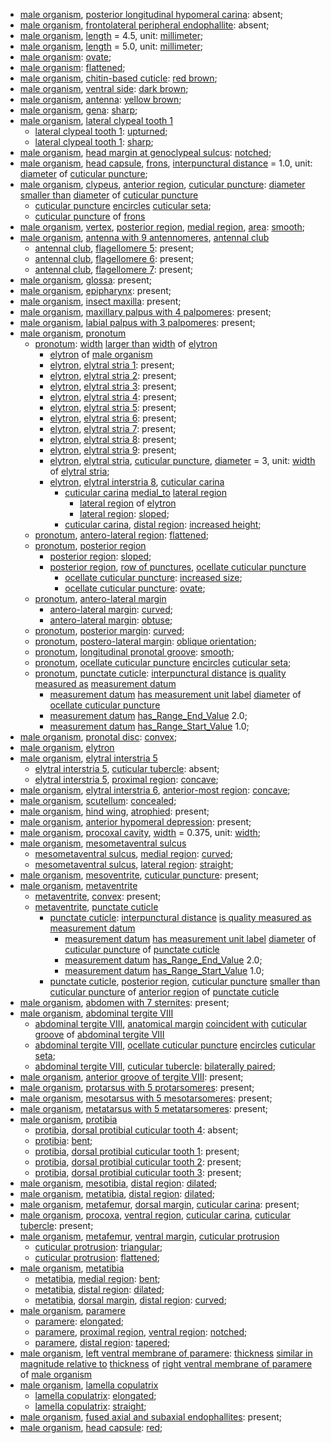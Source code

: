 - [male organism](http://purl.obolibrary.org/obo/UBERON_0003101), [posterior longitudinal hypomeral carina](http://purl.obolibrary.org/obo/COLAO_0000246): absent;
- [male organism](http://purl.obolibrary.org/obo/UBERON_0003101), [frontolateral peripheral endophallite](http://purl.obolibrary.org/obo/COLAO_0000243): absent;
- [male organism](http://purl.obolibrary.org/obo/UBERON_0003101), [length](http://purl.obolibrary.org/obo/PATO_0000122) = 4.5, unit: [millimeter](http://purl.obolibrary.org/obo/UO_0000016);
- [male organism](http://purl.obolibrary.org/obo/UBERON_0003101), [length](http://purl.obolibrary.org/obo/PATO_0000122) = 5.0, unit: [millimeter](http://purl.obolibrary.org/obo/UO_0000016);
- [male organism](http://purl.obolibrary.org/obo/UBERON_0003101): [ovate](http://purl.obolibrary.org/obo/PATO_0001891);
- [male organism](http://purl.obolibrary.org/obo/UBERON_0003101): [flattened](http://purl.obolibrary.org/obo/PATO_0002254);
- [male organism](http://purl.obolibrary.org/obo/UBERON_0003101), [chitin-based cuticle](http://purl.obolibrary.org/obo/UBERON_0001001): [red brown](http://purl.obolibrary.org/obo/PATO_0001287);
- [male organism](http://purl.obolibrary.org/obo/UBERON_0003101), [ventral side](http://purl.obolibrary.org/obo/BSPO_0000068): [dark brown](http://purl.obolibrary.org/obo/PATO_0001245);
- [male organism](http://purl.obolibrary.org/obo/UBERON_0003101), [antenna](http://purl.obolibrary.org/obo/AISM_0000032): [yellow brown](http://purl.obolibrary.org/obo/PATO_0002411);
- [male organism](http://purl.obolibrary.org/obo/UBERON_0003101), [gena](http://purl.obolibrary.org/obo/AISM_0004026): [sharp](http://purl.obolibrary.org/obo/PATO_0001419);
- [male organism](http://purl.obolibrary.org/obo/UBERON_0003101), [lateral clypeal tooth 1](http://purl.obolibrary.org/obo/AISM_0000362)
	- [lateral clypeal tooth 1](http://purl.obolibrary.org/obo/AISM_0000362): [upturned](http://purl.obolibrary.org/obo/PATO_0002031);
	- [lateral clypeal tooth 1](http://purl.obolibrary.org/obo/AISM_0000362): [sharp](http://purl.obolibrary.org/obo/PATO_0001419);
- [male organism](http://purl.obolibrary.org/obo/UBERON_0003101), [head margin at genoclypeal sulcus](http://purl.obolibrary.org/obo/AISM_0000381): [notched](http://purl.obolibrary.org/obo/PATO_0001495);
- [male organism](http://purl.obolibrary.org/obo/UBERON_0003101), [head capsule](http://purl.obolibrary.org/obo/AISM_0000019), [frons](http://purl.obolibrary.org/obo/AISM_0004020), [interpunctural distance](http://purl.obolibrary.org/obo/AISM_0000376) = 1.0, unit: [diameter](http://purl.obolibrary.org/obo/PATO_0001334) of [cuticular puncture](http://purl.obolibrary.org/obo/AISM_0000524);
- [male organism](http://purl.obolibrary.org/obo/UBERON_0003101), [clypeus](http://purl.obolibrary.org/obo/AISM_0004019), [anterior region](http://purl.obolibrary.org/obo/BSPO_0000071), [cuticular puncture](http://purl.obolibrary.org/obo/AISM_0000524): [diameter](http://purl.obolibrary.org/obo/PATO_0001334) [smaller than](http://purl.obolibrary.org/obo/RO_0015008) [diameter](http://purl.obolibrary.org/obo/PATO_0001334) of [cuticular puncture](http://purl.obolibrary.org/obo/AISM_0000524)
	- [cuticular puncture](http://purl.obolibrary.org/obo/AISM_0000524) [encircles](http://purl.obolibrary.org/obo/AISM_0000078) [cuticular seta](http://purl.obolibrary.org/obo/AISM_0000039);
	- [cuticular puncture](http://purl.obolibrary.org/obo/AISM_0000524) of [frons](http://purl.obolibrary.org/obo/AISM_0004020)
- [male organism](http://purl.obolibrary.org/obo/UBERON_0003101), [vertex](http://purl.obolibrary.org/obo/AISM_0004025), [posterior region](http://purl.obolibrary.org/obo/BSPO_0000072), [medial region](http://purl.obolibrary.org/obo/BSPO_0000083), [area](http://purl.obolibrary.org/obo/PATO_0001323): [smooth](http://purl.obolibrary.org/obo/PATO_0000701);
- [male organism](http://purl.obolibrary.org/obo/UBERON_0003101), [antenna with 9 antennomeres](http://purl.obolibrary.org/obo/AISM_0000358), [antennal club](http://purl.obolibrary.org/obo/COLAO_0000267)
	- [antennal club](http://purl.obolibrary.org/obo/COLAO_0000267), [flagellomere 5](http://purl.obolibrary.org/obo/AISM_0000337): present;
	- [antennal club](http://purl.obolibrary.org/obo/COLAO_0000267), [flagellomere 6](http://purl.obolibrary.org/obo/AISM_0000338): present;
	- [antennal club](http://purl.obolibrary.org/obo/COLAO_0000267), [flagellomere 7](http://purl.obolibrary.org/obo/AISM_0000339): present;
- [male organism](http://purl.obolibrary.org/obo/UBERON_0003101), [glossa](http://purl.obolibrary.org/obo/AISM_0000049): present;
- [male organism](http://purl.obolibrary.org/obo/UBERON_0003101), [epipharynx](http://purl.obolibrary.org/obo/AISM_0000105): present;
- [male organism](http://purl.obolibrary.org/obo/UBERON_0003101), [insect maxilla](http://purl.obolibrary.org/obo/AISM_0000044): present;
- [male organism](http://purl.obolibrary.org/obo/UBERON_0003101), [maxillary palpus with 4 palpomeres](http://purl.obolibrary.org/obo/AISM_0000393): present;
- [male organism](http://purl.obolibrary.org/obo/UBERON_0003101), [labial palpus with 3 palpomeres](http://purl.obolibrary.org/obo/AISM_0000397): present;
- [male organism](http://purl.obolibrary.org/obo/UBERON_0003101), [pronotum](http://purl.obolibrary.org/obo/AISM_0000059)
	- [pronotum](http://purl.obolibrary.org/obo/AISM_0000059): [width](http://purl.obolibrary.org/obo/PATO_0000921) [larger than](http://purl.obolibrary.org/obo/RO_0015007) [width](http://purl.obolibrary.org/obo/PATO_0000921) of [elytron](http://purl.obolibrary.org/obo/COLAO_0000000)
		- [elytron](http://purl.obolibrary.org/obo/COLAO_0000000) of [male organism](http://purl.obolibrary.org/obo/UBERON_0003101)
		- [elytron](http://purl.obolibrary.org/obo/COLAO_0000000), [elytral stria 1](http://purl.obolibrary.org/obo/COLAO_0000202): present;
		- [elytron](http://purl.obolibrary.org/obo/COLAO_0000000), [elytral stria 2](http://purl.obolibrary.org/obo/COLAO_0000204): present;
		- [elytron](http://purl.obolibrary.org/obo/COLAO_0000000), [elytral stria 3](http://purl.obolibrary.org/obo/COLAO_0000206): present;
		- [elytron](http://purl.obolibrary.org/obo/COLAO_0000000), [elytral stria 4](http://purl.obolibrary.org/obo/COLAO_0000208): present;
		- [elytron](http://purl.obolibrary.org/obo/COLAO_0000000), [elytral stria 5](http://purl.obolibrary.org/obo/COLAO_0000210): present;
		- [elytron](http://purl.obolibrary.org/obo/COLAO_0000000), [elytral stria 6](http://purl.obolibrary.org/obo/COLAO_0000212): present;
		- [elytron](http://purl.obolibrary.org/obo/COLAO_0000000), [elytral stria 7](http://purl.obolibrary.org/obo/COLAO_0000214): present;
		- [elytron](http://purl.obolibrary.org/obo/COLAO_0000000), [elytral stria 8](http://purl.obolibrary.org/obo/COLAO_0000216): present;
		- [elytron](http://purl.obolibrary.org/obo/COLAO_0000000), [elytral stria 9](http://purl.obolibrary.org/obo/COLAO_0000218): present;
		- [elytron](http://purl.obolibrary.org/obo/COLAO_0000000), [elytral stria](http://purl.obolibrary.org/obo/COLAO_0000017), [cuticular puncture](http://purl.obolibrary.org/obo/AISM_0000524), [diameter](http://purl.obolibrary.org/obo/PATO_0001334) = 3, unit: [width](http://purl.obolibrary.org/obo/PATO_0000921) of [elytral stria](http://purl.obolibrary.org/obo/COLAO_0000017);
		- [elytron](http://purl.obolibrary.org/obo/COLAO_0000000), [elytral interstria 8](http://purl.obolibrary.org/obo/COLAO_0000215), [cuticular carina](http://purl.obolibrary.org/obo/AISM_0000501)
			- [cuticular carina](http://purl.obolibrary.org/obo/AISM_0000501) [medial_to](http://purl.obolibrary.org/obo/AISM_0000012) [lateral region](http://purl.obolibrary.org/obo/BSPO_0000082)
				- [lateral region](http://purl.obolibrary.org/obo/BSPO_0000082) of [elytron](http://purl.obolibrary.org/obo/COLAO_0000000)
				- [lateral region](http://purl.obolibrary.org/obo/BSPO_0000082): [sloped](http://purl.obolibrary.org/obo/PATO_0001481);
			- [cuticular carina](http://purl.obolibrary.org/obo/AISM_0000501), [distal region](http://purl.obolibrary.org/obo/BSPO_0000078): [increased height](http://purl.obolibrary.org/obo/PATO_0000570);
	- [pronotum](http://purl.obolibrary.org/obo/AISM_0000059), [antero-lateral region](http://purl.obolibrary.org/obo/BSPO_0000029): [flattened](http://purl.obolibrary.org/obo/PATO_0002254);
	- [pronotum](http://purl.obolibrary.org/obo/AISM_0000059), [posterior region](http://purl.obolibrary.org/obo/BSPO_0000072)
		- [posterior region](http://purl.obolibrary.org/obo/BSPO_0000072): [sloped](http://purl.obolibrary.org/obo/PATO_0001481);
		- [posterior region](http://purl.obolibrary.org/obo/BSPO_0000072), [row of punctures](http://purl.obolibrary.org/obo/AISM_0000384), [ocellate cuticular puncture](http://purl.obolibrary.org/obo/AISM_0000379)
			- [ocellate cuticular puncture](http://purl.obolibrary.org/obo/AISM_0000379): [increased size](http://purl.obolibrary.org/obo/PATO_0000586);
			- [ocellate cuticular puncture](http://purl.obolibrary.org/obo/AISM_0000379): [ovate](http://purl.obolibrary.org/obo/PATO_0001891);
	- [pronotum](http://purl.obolibrary.org/obo/AISM_0000059), [antero-lateral margin](http://purl.obolibrary.org/obo/BSPO_0000045)
		- [antero-lateral margin](http://purl.obolibrary.org/obo/BSPO_0000045): [curved](http://purl.obolibrary.org/obo/PATO_0000406);
		- [antero-lateral margin](http://purl.obolibrary.org/obo/BSPO_0000045): [obtuse](http://purl.obolibrary.org/obo/PATO_0001935);
	- [pronotum](http://purl.obolibrary.org/obo/AISM_0000059), [posterior margin](http://purl.obolibrary.org/obo/BSPO_0000672): [curved](http://purl.obolibrary.org/obo/PATO_0000406);
	- [pronotum](http://purl.obolibrary.org/obo/AISM_0000059), [postero-lateral margin](http://purl.obolibrary.org/obo/BSPO_0000047): [oblique orientation](http://purl.obolibrary.org/obo/PATO_0002481);
	- [pronotum](http://purl.obolibrary.org/obo/AISM_0000059), [longitudinal pronotal groove](http://purl.obolibrary.org/obo/COLAO_0000263): [smooth](http://purl.obolibrary.org/obo/PATO_0000701);
	- [pronotum](http://purl.obolibrary.org/obo/AISM_0000059), [ocellate cuticular puncture](http://purl.obolibrary.org/obo/AISM_0000379) [encircles](http://purl.obolibrary.org/obo/AISM_0000078) [cuticular seta](http://purl.obolibrary.org/obo/AISM_0000039);
	- [pronotum](http://purl.obolibrary.org/obo/AISM_0000059), [punctate cuticle](http://purl.obolibrary.org/obo/AISM_0000529): [interpunctural distance](http://purl.obolibrary.org/obo/AISM_0000376) [is quality measured as](http://purl.obolibrary.org/obo/IAO_0000417) [measurement datum](http://purl.obolibrary.org/obo/IAO_0000109)
		- [measurement datum](http://purl.obolibrary.org/obo/IAO_0000109) [has measurement unit label](http://purl.obolibrary.org/obo/IAO_0000039) [diameter](http://purl.obolibrary.org/obo/PATO_0001334) of [ocellate cuticular puncture](http://purl.obolibrary.org/obo/AISM_0000379)
		- [measurement datum](http://purl.obolibrary.org/obo/IAO_0000109) [has_Range_End_Value](http://purl.obolibrary.org/obo/CDAO_0000217) 2.0;
		- [measurement datum](http://purl.obolibrary.org/obo/IAO_0000109) [has_Range_Start_Value](http://purl.obolibrary.org/obo/CDAO_0000219) 1.0;
- [male organism](http://purl.obolibrary.org/obo/UBERON_0003101), [pronotal disc](http://purl.obolibrary.org/obo/COLAO_0000002): [convex](http://purl.obolibrary.org/obo/PATO_0001355);
- [male organism](http://purl.obolibrary.org/obo/UBERON_0003101), [elytron](http://purl.obolibrary.org/obo/COLAO_0000000)
- [male organism](http://purl.obolibrary.org/obo/UBERON_0003101), [elytral interstria 5](http://purl.obolibrary.org/obo/COLAO_0000209)
	- [elytral interstria 5](http://purl.obolibrary.org/obo/COLAO_0000209), [cuticular tubercle](http://purl.obolibrary.org/obo/AISM_0000526): absent;
	- [elytral interstria 5](http://purl.obolibrary.org/obo/COLAO_0000209), [proximal region](http://purl.obolibrary.org/obo/BSPO_0000077): [concave](http://purl.obolibrary.org/obo/PATO_0001857);
- [male organism](http://purl.obolibrary.org/obo/UBERON_0003101), [elytral interstria 6](http://purl.obolibrary.org/obo/COLAO_0000211), [anterior-most region](http://purl.obolibrary.org/obo/BSPO_0000036): [concave](http://purl.obolibrary.org/obo/PATO_0001857);
- [male organism](http://purl.obolibrary.org/obo/UBERON_0003101), [scutellum](http://purl.obolibrary.org/obo/AISM_0004146): [concealed](http://purl.obolibrary.org/obo/PATO_0002508);
- [male organism](http://purl.obolibrary.org/obo/UBERON_0003101), [hind wing](http://purl.obolibrary.org/obo/AISM_0000038), [atrophied](http://purl.obolibrary.org/obo/PATO_0001623): present;
- [male organism](http://purl.obolibrary.org/obo/UBERON_0003101), [anterior hypomeral depression](http://purl.obolibrary.org/obo/COLAO_0000251): present;
- [male organism](http://purl.obolibrary.org/obo/UBERON_0003101), [procoxal cavity](http://purl.obolibrary.org/obo/COLAO_0000009), [width](http://purl.obolibrary.org/obo/PATO_0000921) = 0.375, unit: [width](http://purl.obolibrary.org/obo/PATO_0000921);
- [male organism](http://purl.obolibrary.org/obo/UBERON_0003101), [mesometaventral sulcus](http://purl.obolibrary.org/obo/COLAO_0000248)
	- [mesometaventral sulcus](http://purl.obolibrary.org/obo/COLAO_0000248), [medial region](http://purl.obolibrary.org/obo/BSPO_0000083): [curved](http://purl.obolibrary.org/obo/PATO_0000406);
	- [mesometaventral sulcus](http://purl.obolibrary.org/obo/COLAO_0000248), [lateral region](http://purl.obolibrary.org/obo/BSPO_0000082): [straight](http://purl.obolibrary.org/obo/PATO_0002180);
- [male organism](http://purl.obolibrary.org/obo/UBERON_0003101), [mesoventrite](http://purl.obolibrary.org/obo/COLAO_0000019), [cuticular puncture](http://purl.obolibrary.org/obo/AISM_0000524): present;
- [male organism](http://purl.obolibrary.org/obo/UBERON_0003101), [metaventrite](http://purl.obolibrary.org/obo/COLAO_0000020)
	- [metaventrite](http://purl.obolibrary.org/obo/COLAO_0000020), [convex](http://purl.obolibrary.org/obo/PATO_0001355): present;
	- [metaventrite](http://purl.obolibrary.org/obo/COLAO_0000020), [punctate cuticle](http://purl.obolibrary.org/obo/AISM_0000529)
		- [punctate cuticle](http://purl.obolibrary.org/obo/AISM_0000529): [interpunctural distance](http://purl.obolibrary.org/obo/AISM_0000376) [is quality measured as](http://purl.obolibrary.org/obo/IAO_0000417) [measurement datum](http://purl.obolibrary.org/obo/IAO_0000109)
			- [measurement datum](http://purl.obolibrary.org/obo/IAO_0000109) [has measurement unit label](http://purl.obolibrary.org/obo/IAO_0000039) [diameter](http://purl.obolibrary.org/obo/PATO_0001334) of [cuticular puncture](http://purl.obolibrary.org/obo/AISM_0000524) of [punctate cuticle](http://purl.obolibrary.org/obo/AISM_0000529)
			- [measurement datum](http://purl.obolibrary.org/obo/IAO_0000109) [has_Range_End_Value](http://purl.obolibrary.org/obo/CDAO_0000217) 2.0;
			- [measurement datum](http://purl.obolibrary.org/obo/IAO_0000109) [has_Range_Start_Value](http://purl.obolibrary.org/obo/CDAO_0000219) 1.0;
		- [punctate cuticle](http://purl.obolibrary.org/obo/AISM_0000529), [posterior region](http://purl.obolibrary.org/obo/BSPO_0000072), [cuticular puncture](http://purl.obolibrary.org/obo/AISM_0000524) [smaller than](http://purl.obolibrary.org/obo/RO_0015008) [cuticular puncture](http://purl.obolibrary.org/obo/AISM_0000524) of [anterior region](http://purl.obolibrary.org/obo/BSPO_0000071) of [punctate cuticle](http://purl.obolibrary.org/obo/AISM_0000529)
- [male organism](http://purl.obolibrary.org/obo/UBERON_0003101), [abdomen with 7 sternites](http://purl.obolibrary.org/obo/AISM_0000355): present;
- [male organism](http://purl.obolibrary.org/obo/UBERON_0003101), [abdominal tergite VIII](http://purl.obolibrary.org/obo/AISM_0004097)
	- [abdominal tergite VIII](http://purl.obolibrary.org/obo/AISM_0004097), [anatomical margin](http://purl.obolibrary.org/obo/BSPO_0000006) [coincident with](http://purl.obolibrary.org/obo/RO_0002008) [cuticular groove](http://purl.obolibrary.org/obo/AISM_0000157) of [abdominal tergite VIII](http://purl.obolibrary.org/obo/AISM_0004097)
	- [abdominal tergite VIII](http://purl.obolibrary.org/obo/AISM_0004097), [ocellate cuticular puncture](http://purl.obolibrary.org/obo/AISM_0000379) [encircles](http://purl.obolibrary.org/obo/AISM_0000078) [cuticular seta](http://purl.obolibrary.org/obo/AISM_0000039);
	- [abdominal tergite VIII](http://purl.obolibrary.org/obo/AISM_0004097), [cuticular tubercle](http://purl.obolibrary.org/obo/AISM_0000526): [bilaterally paired](http://purl.obolibrary.org/obo/PATO_0040024);
- [male organism](http://purl.obolibrary.org/obo/UBERON_0003101), [anterior groove of tergite VIII](http://purl.obolibrary.org/obo/AISM_0000375): present;
- [male organism](http://purl.obolibrary.org/obo/UBERON_0003101), [protarsus with 5 protarsomeres](http://purl.obolibrary.org/obo/AISM_0000331): present;
- [male organism](http://purl.obolibrary.org/obo/UBERON_0003101), [mesotarsus with 5 mesotarsomeres](http://purl.obolibrary.org/obo/AISM_0000332): present;
- [male organism](http://purl.obolibrary.org/obo/UBERON_0003101), [metatarsus with 5 metatarsomeres](http://purl.obolibrary.org/obo/AISM_0000333): present;
- [male organism](http://purl.obolibrary.org/obo/UBERON_0003101), [protibia](http://purl.obolibrary.org/obo/AISM_0000067)
	- [protibia](http://purl.obolibrary.org/obo/AISM_0000067), [dorsal protibial cuticular tooth 4](http://purl.obolibrary.org/obo/AISM_0000371): absent;
	- [protibia](http://purl.obolibrary.org/obo/AISM_0000067): [bent](http://purl.obolibrary.org/obo/PATO_0000617);
	- [protibia](http://purl.obolibrary.org/obo/AISM_0000067), [dorsal protibial cuticular tooth 1](http://purl.obolibrary.org/obo/AISM_0000368): present;
	- [protibia](http://purl.obolibrary.org/obo/AISM_0000067), [dorsal protibial cuticular tooth 2](http://purl.obolibrary.org/obo/AISM_0000369): present;
	- [protibia](http://purl.obolibrary.org/obo/AISM_0000067), [dorsal protibial cuticular tooth 3](http://purl.obolibrary.org/obo/AISM_0000370): present;
- [male organism](http://purl.obolibrary.org/obo/UBERON_0003101), [mesotibia](http://purl.obolibrary.org/obo/AISM_0000068), [distal region](http://purl.obolibrary.org/obo/BSPO_0000078): [dilated](http://purl.obolibrary.org/obo/PATO_0001571);
- [male organism](http://purl.obolibrary.org/obo/UBERON_0003101), [metatibia](http://purl.obolibrary.org/obo/AISM_0000069), [distal region](http://purl.obolibrary.org/obo/BSPO_0000078): [dilated](http://purl.obolibrary.org/obo/PATO_0001571);
- [male organism](http://purl.obolibrary.org/obo/UBERON_0003101), [metafemur](http://purl.obolibrary.org/obo/AISM_0000072), [dorsal margin](http://purl.obolibrary.org/obo/BSPO_0000679), [cuticular carina](http://purl.obolibrary.org/obo/AISM_0000501): present;
- [male organism](http://purl.obolibrary.org/obo/UBERON_0003101), [procoxa](http://purl.obolibrary.org/obo/AISM_0000066), [ventral region](http://purl.obolibrary.org/obo/BSPO_0000084), [cuticular carina](http://purl.obolibrary.org/obo/AISM_0000501), [cuticular tubercle](http://purl.obolibrary.org/obo/AISM_0000526): present;
- [male organism](http://purl.obolibrary.org/obo/UBERON_0003101), [metafemur](http://purl.obolibrary.org/obo/AISM_0000072), [ventral margin](http://purl.obolibrary.org/obo/BSPO_0000684), [cuticular protrusion](http://purl.obolibrary.org/obo/AISM_0000008)
	- [cuticular protrusion](http://purl.obolibrary.org/obo/AISM_0000008): [triangular](http://purl.obolibrary.org/obo/PATO_0001875);
	- [cuticular protrusion](http://purl.obolibrary.org/obo/AISM_0000008): [flattened](http://purl.obolibrary.org/obo/PATO_0002254);
- [male organism](http://purl.obolibrary.org/obo/UBERON_0003101), [metatibia](http://purl.obolibrary.org/obo/AISM_0000069)
	- [metatibia](http://purl.obolibrary.org/obo/AISM_0000069), [medial region](http://purl.obolibrary.org/obo/BSPO_0000083): [bent](http://purl.obolibrary.org/obo/PATO_0000617);
	- [metatibia](http://purl.obolibrary.org/obo/AISM_0000069), [distal region](http://purl.obolibrary.org/obo/BSPO_0000078): [dilated](http://purl.obolibrary.org/obo/PATO_0001571);
	- [metatibia](http://purl.obolibrary.org/obo/AISM_0000069), [dorsal margin](http://purl.obolibrary.org/obo/BSPO_0000679), [distal region](http://purl.obolibrary.org/obo/BSPO_0000078): [curved](http://purl.obolibrary.org/obo/PATO_0000406);
- [male organism](http://purl.obolibrary.org/obo/UBERON_0003101), [paramere](http://purl.obolibrary.org/obo/AISM_0004064)
	- [paramere](http://purl.obolibrary.org/obo/AISM_0004064): [elongated](http://purl.obolibrary.org/obo/PATO_0001154);
	- [paramere](http://purl.obolibrary.org/obo/AISM_0004064), [proximal region](http://purl.obolibrary.org/obo/BSPO_0000077), [ventral region](http://purl.obolibrary.org/obo/BSPO_0000084): [notched](http://purl.obolibrary.org/obo/PATO_0001495);
	- [paramere](http://purl.obolibrary.org/obo/AISM_0004064), [distal region](http://purl.obolibrary.org/obo/BSPO_0000078): [tapered](http://purl.obolibrary.org/obo/PATO_0001500);
- [male organism](http://purl.obolibrary.org/obo/UBERON_0003101), [left ventral membrane of paramere](http://purl.obolibrary.org/obo/AISM_0000388): [thickness](http://purl.obolibrary.org/obo/PATO_0000915) [similar in magnitude relative to](http://purl.obolibrary.org/obo/RO_0015009) [thickness](http://purl.obolibrary.org/obo/PATO_0000915) of [right ventral membrane of paramere](http://purl.obolibrary.org/obo/AISM_0000389) of [male organism](http://purl.obolibrary.org/obo/UBERON_0003101)
- [male organism](http://purl.obolibrary.org/obo/UBERON_0003101), [lamella copulatrix](http://purl.obolibrary.org/obo/COLAO_0000239)
	- [lamella copulatrix](http://purl.obolibrary.org/obo/COLAO_0000239): [elongated](http://purl.obolibrary.org/obo/PATO_0001154);
	- [lamella copulatrix](http://purl.obolibrary.org/obo/COLAO_0000239): [straight](http://purl.obolibrary.org/obo/PATO_0002180);
- [male organism](http://purl.obolibrary.org/obo/UBERON_0003101), [fused axial and subaxial endophallites](http://purl.obolibrary.org/obo/COLAO_0000252): present;
- [male organism](http://purl.obolibrary.org/obo/UBERON_0003101), [head capsule](http://purl.obolibrary.org/obo/AISM_0000019): [red](http://purl.obolibrary.org/obo/PATO_0000322);